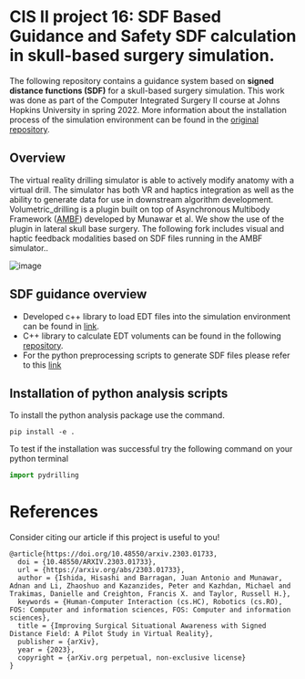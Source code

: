 # CIS II project 16: SDF Based Guidance and Safety SDF calculation in skull-based surgery simulation.

The following repository contains a guidance system based on **signed distance functions (SDF)** for a skull-based surgery simulation. This work was done as part of the Computer Integrated Surgery II course at Johns Hopkins University in spring 2022. More information about the installation process of the simulation environment can be found in the [original repository](https://github.com/LCSR-SICKKIDS/volumetric_drilling). 

## Overview

The virtual reality drilling simulator is able to actively modify anatomy with a virtual drill. The simulator has both VR and haptics integration as well as the ability to generate data for use in downstream algorithm development. Volumetric_drilling is a plugin built on top of Asynchronous Multibody Framework ([AMBF](https://github.com/WPI-AIM/ambf)) developed by Munawar et al. We show the use of the plugin in lateral skull base surgery. The following fork includes visual and haptic feedback modalities based on SDF files running in the AMBF simulator..

![image](https://user-images.githubusercontent.com/61888209/136677737-af8e1a6c-1f76-44d7-bb3c-6a9d99ec08fd.png)

## SDF guidance overview

* Developed c++ library to load EDT files into the simulation environment can be found in [link](./EdtReader/). 
* C++ library to calculate EDT voluments can be found in the following [repository](https://github.com/jabarragann/EDT?organization=jabarragann&organization=jabarragann).
* For the python preprocessing scripts to generate SDF files please refer to this [link](./scripts/EdtGeneration/README.MD)

## Installation of python analysis scripts
To install the python analysis package use the command.
```
pip install -e .
```

To test if the installation was successful try the following command on your python terminal 

``` python
import pydrilling
```




# References
Consider citing our article if this project is useful to you!

```
@article{https://doi.org/10.48550/arxiv.2303.01733,
  doi = {10.48550/ARXIV.2303.01733},
  url = {https://arxiv.org/abs/2303.01733},
  author = {Ishida, Hisashi and Barragan, Juan Antonio and Munawar, Adnan and Li, Zhaoshuo and Kazanzides, Peter and Kazhdan, Michael and Trakimas, Danielle and Creighton, Francis X. and Taylor, Russell H.},
  keywords = {Human-Computer Interaction (cs.HC), Robotics (cs.RO), FOS: Computer and information sciences, FOS: Computer and information sciences},
  title = {Improving Surgical Situational Awareness with Signed Distance Field: A Pilot Study in Virtual Reality},
  publisher = {arXiv},
  year = {2023},
  copyright = {arXiv.org perpetual, non-exclusive license}
}
```

<!-- ```
@article{munawar2021virtual,
  title={Virtual reality for synergistic surgical training and data generation},
  author={Munawar, Adnan and Li, Zhaoshuo and Kunjam, Punit and Nagururu, Nimesh and Ding, Andy S and Kazanzides, Peter and Looi, Thomas and Creighton, Francis X and Taylor, Russell H and Unberath, Mathias},
  journal={Computer Methods in Biomechanics and Biomedical Engineering: Imaging \& Visualization},
  pages={1--9},
  year={2021},
  publisher={Taylor \& Francis}
}
``` -->